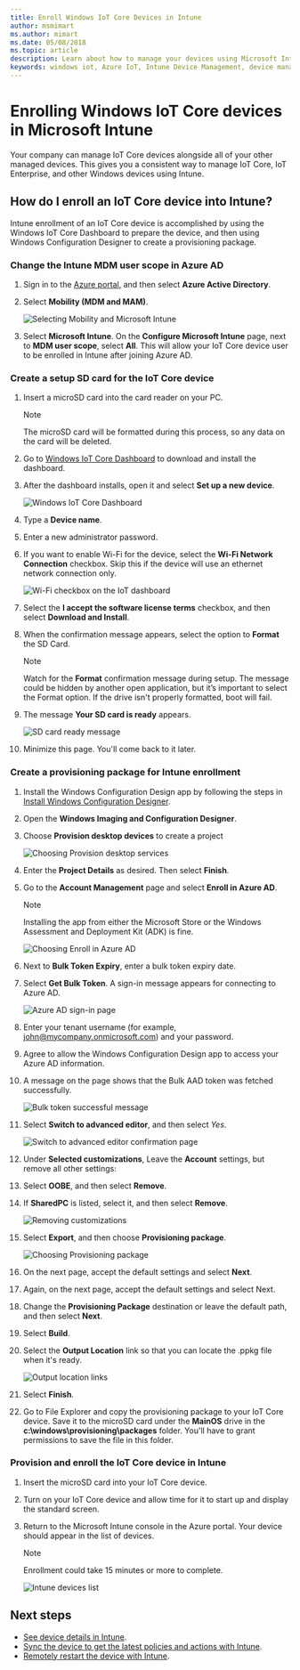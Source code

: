 ```yaml
---
title: Enroll Windows IoT Core Devices in Intune
author: msmimart
ms.author: mimart
ms.date: 05/08/2018
ms.topic: article
description: Learn about how to manage your devices using Microsoft Intune Device Management and Windows IoT.
keywords: windows iot, Azure IoT, Intune Device Management, device management
---
```

# Enrolling Windows IoT Core devices in Microsoft Intune

Your company can manage IoT Core devices alongside all of your other managed devices. This gives you a consistent way to manage IoT Core, IoT Enterprise, and other Windows devices using Intune.

## How do I enroll an IoT Core device into Intune?

Intune enrollment of an IoT Core device is accomplished by using the Windows IoT Core Dashboard to prepare the device, and then using Windows Configuration Designer to create a provisioning package.

### Change the Intune MDM user scope in Azure AD

1. Sign in to the [Azure portal](https://portal.azure.com), and then select **Azure Active Directory**.
2. Select **Mobility (MDM and MAM)**.

     ![Selecting Mobility and Microsoft Intune](../media/IntuneDeviceEnrollment/iot-ap-mobility-intune.png)

3. Select **Microsoft Intune**. On the **Configure Microsoft Intune** page, next to **MDM user scope**, select **All**. This will allow your IoT Core device user to be enrolled in Intune after joining Azure AD.

### Create a setup SD card for the IoT Core device

1. Insert a microSD card into the card reader on your PC.
     > [!NOTE]
     > The microSD card will be formatted during this process, so any data on the card will be deleted.
2. Go to [Windows IoT Core Dashboard](https://docs.microsoft.com/windows/iot-core/connect-your-device/iotdashboard) to download and install the dashboard.
3. After the dashboard installs, open it and select **Set up a new device**.

     ![Windows IoT Core Dashboard](../media/IntuneDeviceEnrollment/IoT-dashboard-my-devices.png)

4. Type a **Device name**.
5. Enter a new administrator password.
6. If you want to enable Wi-Fi for the device, select the **Wi-Fi Network Connection** checkbox. Skip this if the device will use an ethernet network connection only.

     ![Wi-Fi checkbox on the IoT dashboard](../media/IntuneDeviceEnrollment/IoT-dashboard-wifi-connection.png)

7. Select the **I accept the software license terms** checkbox, and then select **Download and Install**.
8. When the confirmation message appears, select the option to **Format** the SD Card.
     > [!NOTE]
     > Watch for the **Format** confirmation message during setup. The message could be hidden by another open application, but it’s important to select the Format option. If the drive isn't properly formatted, boot will fail.
9. The message **Your SD card is ready** appears.

     ![SD card ready message](../media/IntuneDeviceEnrollment/IoT-dashboard-sd-card-ready.png)

10. Minimize this page.  You'll come back to it later.

### Create a provisioning package for Intune enrollment

1. Install the Windows Configuration Design app by following the steps in [Install Windows Configuration Designer](https://docs.microsoft.com/windows/configuration/provisioning-packages/provisioning-install-icd).

2. Open the **Windows Imaging and Configuration Designer**.
3. Choose **Provision desktop devices** to create a project

     ![Choosing Provision desktop services](../media/IntuneDeviceEnrollment/iot-wcd-provision-desktop-devices.png)

4. Enter the **Project Details** as desired. Then select **Finish**.
5. Go to the **Account Management** page and select **Enroll in Azure AD**.
     > [!NOTE]
     > Installing the app from either the Microsoft Store or the Windows Assessment and Deployment Kit (ADK) is fine.

     ![Choosing Enroll in Azure AD](../media/IntuneDeviceEnrollment/iot-wcd-enroll-in-azure-ad.png)

6. Next to **Bulk Token Expiry**, enter a bulk token expiry date.
7. Select **Get Bulk Token**. A sign-in message appears for connecting to Azure AD.

     ![Azure AD sign-in page](../media/IntuneDeviceEnrollment/iot-wcd-sign-in.png)

8. Enter your tenant username (for example, john@mycompany.onmicrosoft.com) and your password.
9. Agree to allow the Windows Configuration Design app to access your Azure AD information.
10. A message on the page shows that the Bulk AAD token was fetched successfully.

     ![Bulk token successful message](../media/IntuneDeviceEnrollment/iot-wcd-bulk-token-successful.png)

11. Select **Switch to advanced editor**, and then select *Yes*.

     ![Switch to advanced editor confirmation page](../media/IntuneDeviceEnrollment/iot-wcd-switch-to-advanced-editor.png)

12. Under **Selected customizations**, Leave the **Account** settings, but remove all other settings:
13. Select **OOBE**, and then select **Remove**.
14. If **SharedPC** is listed, select it, and then select **Remove**.

     ![Removing customizations](../media/IntuneDeviceEnrollment/iot-wcd-select-customizations.png)

15. Select **Export**, and then choose **Provisioning package**.

     ![Choosing Provisioning package](../media/IntuneDeviceEnrollment/iot-wcd-export-provisioning-package.png)

16. On the next page, accept the default settings and select **Next**.
17. Again, on the next page, accept the default settings and select Next.
18. Change the **Provisioning Package** destination or leave the default path, and then select **Next**.
19. Select **Build**.
20. Select the **Output Location** link so that you can locate the .ppkg file when it's ready.

     ![Output location links](../media/IntuneDeviceEnrollment/iot-wcd-all-done.png)

21. Select **Finish**.
22. Go to File Explorer and copy the provisioning package to your IoT Core device. Save it to the microSD card under the **MainOS** drive in the **c:\windows\provisioning\packages** folder.  You'll have to grant permissions to save the file in this folder.

### Provision and enroll the IoT Core device in Intune

1. Insert the microSD card into your IoT Core device.
2. Turn on your IoT Core device and allow time for it to start up and display the standard screen.
3. Return to the Microsoft Intune console in the Azure portal. Your device should appear in the list of devices.
     > [!NOTE]
     > Enrollment could take 15 minutes or more to complete.

     ![Intune devices list](../media/IntuneDeviceEnrollment/iot-ap-devices-after-enrollment.png)

## Next steps

- [See device details in Intune](https://docs.microsoft.com/intune/device-inventory).
- [Sync the device to get the latest policies and actions with Intune](https://docs.microsoft.com/intune/device-sync).
- [Remotely restart the device with Intune](https://docs.microsoft.com/intune/device-restart).
